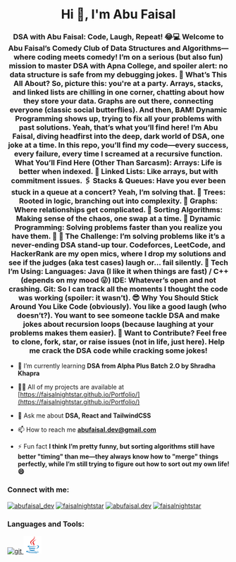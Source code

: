 <h1 align="center">Hi 👋, I'm Abu Faisal</h1>
<h3 align="center">DSA with Abu Faisal: Code, Laugh, Repeat! 😂💻 Welcome to Abu Faisal’s Comedy Club of Data Structures and Algorithms—where coding meets comedy! I’m on a serious (but also fun) mission to master DSA with Apna College, and spoiler alert: no data structure is safe from my debugging jokes. 🎉 What’s This All About? So, picture this: you're at a party. Arrays, stacks, and linked lists are chilling in one corner, chatting about how they store your data. Graphs are out there, connecting everyone (classic social butterflies). And then, BAM! Dynamic Programming shows up, trying to fix all your problems with past solutions. Yeah, that’s what you’ll find here! I’m Abu Faisal, diving headfirst into the deep, dark world of DSA, one joke at a time. In this repo, you’ll find my code—every success, every failure, every time I screamed at a recursive function. What You’ll Find Here (Other Than Sarcasm): Arrays: Life is better when indexed. 🧮 Linked Lists: Like arrays, but with commitment issues. 🖇️ Stacks & Queues: Have you ever been stuck in a queue at a concert? Yeah, I’m solving that. 🎤 Trees: Rooted in logic, branching out into complexity. 🌳 Graphs: Where relationships get complicated. 😬 Sorting Algorithms: Making sense of the chaos, one swap at a time. 🔄 Dynamic Programming: Solving problems faster than you realize you have them. 🧠 🎯 The Challenge: I’m solving problems like it’s a never-ending DSA stand-up tour. Codeforces, LeetCode, and HackerRank are my open mics, where I drop my solutions and see if the judges (aka test cases) laugh or… fail silently. 🤖 Tech I’m Using: Languages: Java (I like it when things are fast) / C++ (depends on my mood 😜) IDE: Whatever’s open and not crashing. Git: So I can track all the moments I thought the code was working (spoiler: it wasn’t). 😎 Why You Should Stick Around You Like Code (obviously). You like a good laugh (who doesn’t?). You want to see someone tackle DSA and make jokes about recursion loops (because laughing at your problems makes them easier). 🙌 Want to Contribute? Feel free to clone, fork, star, or raise issues (not in life, just here). Help me crack the DSA code while cracking some jokes!</h3>

- 🌱 I’m currently learning **DSA from Alpha Plus Batch 2.O by Shradha Khapra**

- 👨‍💻 All of my projects are available at [https://faisalnightstar.github.io/Portfolio/](https://faisalnightstar.github.io/Portfolio/)

- 💬 Ask me about **DSA, React and TailwindCSS**

- 📫 How to reach me **abufaisal.dev@gmail.com**

- ⚡ Fun fact **I think I’m pretty funny, but sorting algorithms still have better "timing" than me—they always know how to "merge" things perfectly, while I’m still trying to figure out how to sort out my own life! 😄**

<h3 align="left">Connect with me:</h3>
<p align="left">
<a href="https://twitter.com/abufaisal_dev" target="blank"><img align="center" src="https://raw.githubusercontent.com/rahuldkjain/github-profile-readme-generator/master/src/images/icons/Social/twitter.svg" alt="abufaisal_dev" height="30" width="40" /></a>
<a href="https://linkedin.com/in/faisalnightstar" target="blank"><img align="center" src="https://raw.githubusercontent.com/rahuldkjain/github-profile-readme-generator/master/src/images/icons/Social/linked-in-alt.svg" alt="faisalnightstar" height="30" width="40" /></a>
<a href="https://instagram.com/abufaisal.dev" target="blank"><img align="center" src="https://raw.githubusercontent.com/rahuldkjain/github-profile-readme-generator/master/src/images/icons/Social/instagram.svg" alt="abufaisal.dev" height="30" width="40" /></a>
<a href="https://www.leetcode.com/faisalnightstar" target="blank"><img align="center" src="https://raw.githubusercontent.com/rahuldkjain/github-profile-readme-generator/master/src/images/icons/Social/leet-code.svg" alt="faisalnightstar" height="30" width="40" /></a>
</p>

<h3 align="left">Languages and Tools:</h3>
<p align="left"> <a href="https://git-scm.com/" target="_blank" rel="noreferrer"> <img src="https://www.vectorlogo.zone/logos/git-scm/git-scm-icon.svg" alt="git" width="40" height="40"/> </a> <a href="https://www.java.com" target="_blank" rel="noreferrer"> <img src="https://raw.githubusercontent.com/devicons/devicon/master/icons/java/java-original.svg" alt="java" width="40" height="40"/> </a> </p>
